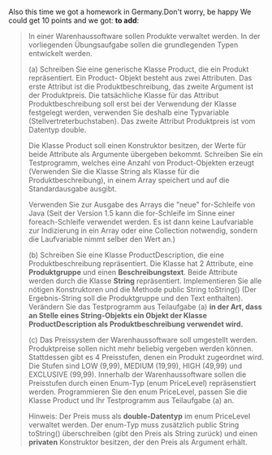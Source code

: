 Also this time we got a homework in Germany.Don't worry, be happy 
We could get 10 points and we got: **to add**:

> In einer Warenhaussoftware sollen Produkte verwaltet werden. In der vorliegenden Übungsaufgabe sollen die grundlegenden Typen entwickelt werden.
> 
> (a) Schreiben Sie eine generische Klasse Product, die ein Produkt repräsentiert. Ein Product- Objekt besteht aus zwei Attributen. Das erste Attribut ist die Produktbeschreibung, das zweite Argument ist der Produktpreis. Die tatsächliche Klasse für das Attribut Produktbeschreibung soll erst bei der Verwendung der Klasse festgelegt werden, verwenden Sie deshalb eine Typvariable (Stellvertreterbuchstaben). Das zweite Attribut Produktpreis ist vom Datentyp double.
> 
>  Die Klasse Product soll einen Konstruktor besitzen, der Werte für beide Attribute als Argumente übergeben bekommt. Schreiben Sie ein Testprogramm, welches eine Anzahl von Product-Objekten erzeugt (Verwenden Sie die Klasse String als Klasse für die Produktbeschreibung), in einem Array speichert und auf die Standardausgabe ausgibt. 
>  
>  Verwenden Sie zur Ausgabe des Arrays die "neue" for-Schleife von Java (Seit der Version 1.5 kann die for-Schleife im Sinne einer foreach-Schleife verwendet werden. Es ist dann keine Laufvariable zur Indizierung in ein Array oder eine Collection notwendig, sondern die Laufvariable nimmt selber den Wert an.)
> 
> (b) Schreiben Sie eine Klasse ProductDescription, die eine Produktbeschreibung repräsentiert. Die Klasse hat 2 Attribute, eine **Produktgruppe** und einen **Beschreibungstext**. Beide Attribute werden durch
> die Klasse **String** repräsentiert. Implementieren Sie alle nötigen Konstruktoren und die Methode public String toString() (Der Ergebnis-String soll die Produktgruppe und den Text enthalten). Verändern Sie das Testprogramm aus Teilaufgabe (a) **in der Art, dass an Stelle eines String-Objekts ein Objekt der Klasse ProductDescription als Produktbeschreibung verwendet wird.**
> 
> (c) Das Preissystem der Warenhaussoftware soll umgestellt werden. Produktpreise sollen nicht mehr beliebig vergeben werden können. Stattdessen gibt es 4 Preisstufen, denen ein Produkt zugeordnet wird. Die Stufen sind LOW (9,99), MEDIUM (19,99), HIGH (49,99) und EXCLUSIVE (99,99). Innerhalb der Warenhaussoftware sollen die Preisstufen durch einen Enum-Typ (enum PriceLevel) repräsenstiert werden. Programmieren Sie den enum PriceLevel, passen Sie die Klasse Product und Ihr Testprogramm aus Teilaufgabe (a) an.
> 
> Hinweis: Der Preis muss als **double-Datentyp** im enum PriceLevel verwaltet werden. Der enum-Typ muss zusätzlich public String toString() überschreiben (gibt den Preis als String zurück) und einen **privaten** Konstruktor besitzen, der den Preis als Argument erhält.